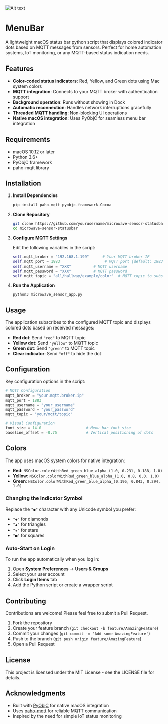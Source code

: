 ![Alt text](https://i.imgur.com/QT3iRr9.gif)

# MenuBar

A lightweight macOS status bar python script that displays colored indicator dots based on MQTT messages from sensors. Perfect for home automation systems, IoT monitoring, or any MQTT-based status indication needs.

## Features

- **Color-coded status indicators**: Red, Yellow, and Green dots using Mac system colors
- **MQTT integration**: Connects to your MQTT broker with authentication support
- **Background operation**: Runs without showing in Dock
- **Automatic reconnection**: Handles network interruptions gracefully
- **Threaded MQTT handling**: Non-blocking UI operations
- **Native macOS integration**: Uses PyObjC for seamless menu bar integration

## Requirements

- macOS 10.12 or later
- Python 3.6+
- PyObjC framework
- paho-mqtt library

## Installation

1. **Install Dependencies**
   ```bash
   pip install paho-mqtt pyobjc-framework-Cocoa
   ```

2. **Clone Repository**
   ```bash
   git clone https://github.com/yourusername/microwave-sensor-statusbar.git
   cd microwave-sensor-statusbar
   ```

3. **Configure MQTT Settings**
   
   Edit the following variables in the script:
   ```python
   self.mqtt_broker = "192.168.1.199"      # Your MQTT broker IP
   self.mqtt_port = 1883                    # MQTT port (default: 1883)
   self.mqtt_username = "XXX"          # MQTT username
   self.mqtt_password = "XXX"          # MQTT password
   self.mqtt_topic = "all/hallway/example/color"  # MQTT topic to subscribe to
   ```

4. **Run the Application**
   ```bash
   python3 microwave_sensor_app.py
   ```

## Usage

The application subscribes to the configured MQTT topic and displays colored dots based on received messages:

- **Red dot**: Send `"red"` to MQTT topic
- **Yellow dot**: Send `"yellow"` to MQTT topic  
- **Green dot**: Send `"green"` to MQTT topic
- **Clear indicator**: Send `"off"` to hide the dot

## Configuration

Key configuration options in the script:

```python
# MQTT Configuration
mqtt_broker = "your.mqtt.broker.ip"
mqtt_port = 1883
mqtt_username = "your_username"
mqtt_password = "your_password"
mqtt_topic = "your/mqtt/topic"

# Visual Configuration
font_size = 14.0                    # Menu bar font size
baseline_offset = -0.75             # Vertical positioning of dots
```

## Colors

The app uses macOS system colors for native integration:

- **Red**: `NSColor.colorWithRed_green_blue_alpha_(1.0, 0.231, 0.188, 1.0)`
- **Yellow**: `NSColor.colorWithRed_green_blue_alpha_(1.0, 0.8, 0.0, 1.0)`
- **Green**: `NSColor.colorWithRed_green_blue_alpha_(0.196, 0.843, 0.294, 1.0)`

### Changing the Indicator Symbol

Replace the `"●"` character with any Unicode symbol you prefer:
- `"◆"` for diamonds
- `"▲"` for triangles  
- `"★"` for stars
- `"■"` for squares

### Auto-Start on Login

To run the app automatically when you log in:

1. Open **System Preferences** → **Users & Groups**
2. Select your user account
3. Click **Login Items** tab
4. Add the Python script or create a wrapper script

## Contributing

Contributions are welcome! Please feel free to submit a Pull Request.

1. Fork the repository
2. Create your feature branch (`git checkout -b feature/AmazingFeature`)
3. Commit your changes (`git commit -m 'Add some AmazingFeature'`)
4. Push to the branch (`git push origin feature/AmazingFeature`)
5. Open a Pull Request

## License

This project is licensed under the MIT License - see the LICENSE file for details.

## Acknowledgments

- Built with [PyObjC](https://pyobjc.readthedocs.io/) for native macOS integration
- Uses [paho-mqtt](https://pypi.org/project/paho-mqtt/) for reliable MQTT communication
- Inspired by the need for simple IoT status monitoring
